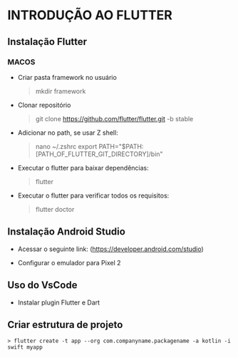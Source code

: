 # INTRODUÇÃO AO FLUTTER

## Instalação Flutter

### MACOS

- Criar pasta framework no usuário

     > mkdir framework
- Clonar repositório

    > git clone https://github.com/flutter/flutter.git -b stable

- Adicionar no path, se usar Z shell:

    > nano ~/.zshrc
        export PATH="$PATH:[PATH_OF_FLUTTER_GIT_DIRECTORY]/bin"
- Executar o flutter para baixar dependências:

    > flutter

- Executar o flutter para verificar todos os requisitos:

    > flutter doctor


## Instalação Android Studio

- Acessar o seguinte link:
(https://developer.android.com/studio)

- Configurar o emulador para Pixel 2

## Uso do VsCode

- Instalar plugin Flutter e Dart

## Criar estrutura de projeto
    > flutter create -t app --org com.companyname.packagename -a kotlin -i swift myapp
